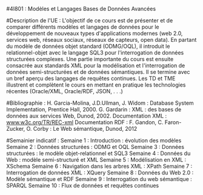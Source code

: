 #4I801 : Modèles et Langages Bases de Données Avancées

#Description de l'UE :
L'objectif de ce cours est de présenter et de comparer différents modèles et langages de données pour le développement de nouveaux types d'applications modernes (web 2.0, services web, réseaux sociaux, réseaux de capteurs, open data). En partant du modèle de données objet standard (ODMG/OQL), il introduit le relationnel-objet avec le langage SQL3 pour l'interrogation de données structurées complexes. Une partie importante du cours est ensuite consacrée aux standards XML pour la modélisation et l'interrogation de données semi-structurées et de données sémantiques. Il se termine avec un bref aperçu des langages de requêtes continues. Les TD et TME illustrent et complètent le cours en mettant en pratique les technologies récentes (Oracle/XML, Oracle/RDF, JSON, . . .)

#Bibliographie :
H. Garcia-Molina, J.D.Ullman, J. Widom : Database System Implementation, Prentice Hall, 2000.
G. Gardarin : XML : des bases de données aux services Web, Dunod, 2002.
Documentation XML : www.w3c.org/TR/REC-xml Documentation RDF :
F. Gandon, C. Faron-Zucker, O. Corby : Le Web sémantique, Dunod, 2012

#Semainier indicatif :
Semaine 1 : Introduction : évolution des modèles
Semaine 2 : Données structurées : ODMG et OQL
Semaine 3 : Données structurées : le modèle objet-relationnel et SQL3
Semaine 4 : Données du Web : modèle semi-structuré et XML
Semaine 5 : Modélisation en XML : XSchema
Semaine 6 : Navigation dans les arbres XML : XPath
Semaine 7 : Interrogation de données XML : XQuery
Semaine 8 : Données du Web 2.0 : Modèle sémantique et RDF
Semaine 9 : Interrogation du web sémantique : SPARQL
Semaine 10 : Flux de données et requêtes continues

